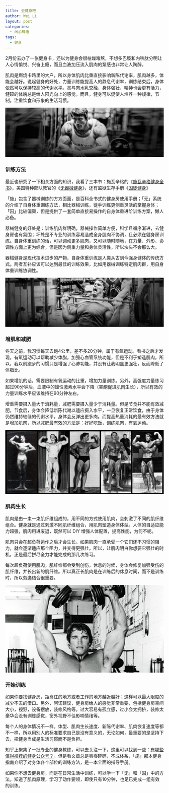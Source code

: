 ```yaml
---
title: 去健身吧
author: Wei Li
layout: post
categories:
  - 闲心碎语
tags:
  - 健身
---
```


2月份去办了一张健身卡，还以为健身会很枯燥难熬，不想多巴胺和内啡肽分明让人心情愉悦、兴奋上瘾，而且血液加压流入肌肉的泵感也非常让人陶醉。

肌肉是燃烧卡路里的大户，所以身体肌肉比重直接影响新陈代谢率，肌肉越多，体能会越好。说起健身的好处，力量训练能提高人的静息代谢率，训练结束后，身体依然可以保持较高的代谢水平。灵与肉水乳交融，身体强壮，精神也会更有活力，健硕的体魄总是给人阳光向上的感觉。而且，健身可以促使人培养一种规律，节制，注重饮食和形象的生活习惯。

![施瓦辛格1][1]

### 训练方法
最近也研究了一下相关方面的知识，我看了三本书：施瓦辛格的《[施瓦辛格健身全书](http://book.douban.com/subject/7067916/)》，美国特种部队教官的《[无器械健身](http://book.douban.com/subject/11608712/)》，还有监狱生存手册《[囚徒健身](http://book.douban.com/subject/25717097/)》

「施」包含了器械训练的方方面面，是百科全书式的健身房使用手册；「无」系统的介绍了自身体重训练方法，相比器械训练，徒手训练更侧重灵活的掌握身体；「囚」比较偏颇，但是提供了一套简单直接易操作的自身体重进阶训练方案，懒人必备。

器械健身的好处是：训练肌肉群明确，器械操作简单方便，科学且循序渐进，去健身房也有氛围；坏处是不专业的训练容易造成全身肌肉不协调，且必须在健身房训练。自身体重训练的话，可以调动更多肌肉，又可以随时随地，在力量、外形、协调性方面上更为综合，但是因为侧重力量和身体灵活性，所以块头不会那么大。

器械健身是现代技术进步的产物，自身体重训练是人类从古到今强身健体的传统方式。两者互补应该可以达到最佳的训练效果，比如用器械训练特定肌肉群，用自身体重训练协调性。

![施瓦辛格2][2]

### 增肌和减肥
冬天之前，我习惯每天去跑4公里，差不多20分钟，属于有氧运动。看书之后才发现，有氧运动可以帮助减少体脂，加强心血管系统功能，但是不利于塑造肌肉。所以，我以前跑步的习惯只是增强了心肺功能，并没有让我明显更强壮，反而降低了体脂比。

如果增肌的话，需要限制有氧运动的比重，增加力量训练。另外，高强度力量练习超过90分钟后，血液中的雄性激素水平会下降（睾酮促进肌肉生长），所以有效的力量训练水平应该维持在90分钟左右。

增重需要摄入量大于消耗量，减肥需要摄入量少于消耗量。但是节食并不能有效减肥，节食后，身体会降低新陈代谢以适应摄入水平，一旦恢复正常饮食，由于身体仍然维持较低的代谢水平，身体会反弹出更多肉。而提高热量消耗的最有效方法就是增加肌肉，所以减肥最有效的方法是：好好吃饭，训练肌肉，有氧运动。

![施瓦辛格3][3]

### 肌肉生长
肌肉是由一束一束肌纤维组成的。用不同的方式使用肌肉，会刺激了不同的肌纤维组合。健身就是通过刺激不同肌纤维组合，用肌肉塑造身体体型。人体的自适应能力超强，肌肉用进废退，既然可以 DIY 增强人体配置，提高性能，为何不呢。

肌肉只会在超负荷运作之后才会生长。如果肌肉一直承受一个它们还不习惯的阻力，就会逐渐适应那个阻力，并变得更强壮。所以，让肌肉明白你想要它强壮的时机，正是最后拼尽全力才能完成的那几次练习。

每次超负荷使用肌肉，肌纤维都会受到创伤，休息的时候，身体会修复加强受伤的肌纤维，并长出新的肌纤维。所以真正长肌肉是在训练后的休息时间，而不是训练时，所以劳逸结合很重要。

![施瓦辛格4][4]

### 开始训练
如果你要找健身房，距离住的地方或者工作的地方越近越好；这样可以最大限度的减少不去的借口。另外，阿诺建议，健身房给人的感觉非常重要，包括健身房空间大小，视野，设备摆放，装修风格等。过大容易有孤立感，过小会太拥挤，装修太豪华会没有训练感觉，窗外视野不佳影响情绪等。

每个人的身体情况不一样。体型、肌肉生长速度、新陈代谢率、肌肉恢复速度等都不一样，所以用别人的标准要求自己是没有意义的，无论如何，最重要的是坚持下去，把健身当成是生活习惯而不是负担。

知乎上聚集了一批专业的健身教练，可以去关注一下，这里可以找到一些：[有哪些值得推荐的健身公众号？](http://www.zhihu.com/question/27194787/answer/36991802)。但是看文章总是零零碎碎，不成体系，「施」那本健身指南介绍了对身体各个部位的训练方法，是一本全面的指导手册。

如果你不想去健身房，而是在日常生活中训练，可以学一下「无」和「囚」中的方法。知道了肌肉原理，学习了动作要领，即使只有10分钟，也足已完成一组有效的训练。

[1]: /uploads/2015/03/施瓦辛格1.jpg
[2]: /uploads/2015/03/施瓦辛格2.jpg
[3]: /uploads/2015/03/施瓦辛格3.jpg
[4]: /uploads/2015/03/施瓦辛格4.jpg






